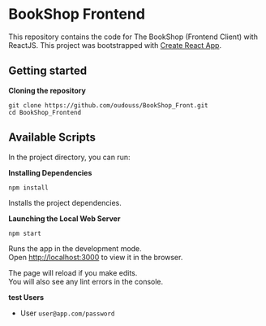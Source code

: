 BookShop Frontend
==========

This repository contains the code for The BookShop (Frontend Client) with ReactJS.
This project was bootstrapped with [Create React App](https://github.com/facebook/create-react-app).

Getting started
---------------

**Cloning the repository**

```
git clone https://github.com/oudouss/BookShop_Front.git
cd BookShop_Frontend
```

## Available Scripts

In the project directory, you can run:

**Installing Dependencies**

```
npm install
```

Installs the project dependencies.

**Launching the Local Web Server**

```
npm start
```

Runs the app in the development mode.\
Open [http://localhost:3000](http://localhost:3000) to view it in the browser.

The page will reload if you make edits.\
You will also see any lint errors in the console.

**test Users**
- User  `user@app.com/password`
